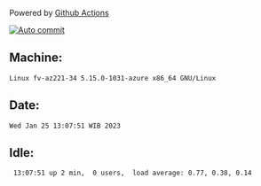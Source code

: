 Powered by [Github Actions](https://github.com/features/actions)

[![Auto commit](https://github.com/hiage/workstation/workflows/Auto%20commit/badge.svg)](https://github.com/hiage/workstation/actions?query=workflow%3A%22Auto+commit%22)

## Machine:
```
Linux fv-az221-34 5.15.0-1031-azure x86_64 GNU/Linux
```
## Date:
```
Wed Jan 25 13:07:51 WIB 2023
```
## Idle:
```
 13:07:51 up 2 min,  0 users,  load average: 0.77, 0.38, 0.14
```
